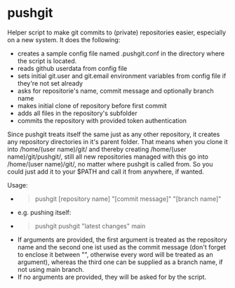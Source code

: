 # pushgit
Helper script to make git commits to (private) repositories easier, especially on a new system.
It does the following:
- creates a sample config file named .pushgit.conf in the directory where the script is located.
- reads github userdata from config file
- sets initial git.user and git.email environment variables from config file if they're not set already
- asks for repositorie's name, commit message and optionally branch name
- makes initial clone of repository before first commit
- adds all files in the repository's subfolder
- commits the repository with provided token authentication

Since pushgit treats itself the same just as any other repository, it creates any repository directories in it's parent folder. 
That means when you clone it into /home/(user name)/git/ and thereby creating /home/(user name)/git/pushgit/, still all new repositories managed with this go into /home/(user name)/git/, no matter where pushgit is called from. 
So you could just add it to your $PATH and call it from anywhere, if wanted.

Usage:
- >pushgit [repository name] "[commit message]" "[branch name]"
- e.g. pushing itself: 
- >pushgit pushgit "latest changes" main
- If arguments are provided, the first argument is treated as the repository name and the second one ist used as the commit message (don't forget to enclose it between "", otherwise every word will be treated as an argument), whereas the third one can be supplied as a branch name, if not using main branch.
- If no arguments are provided, they will be asked for by the script.
